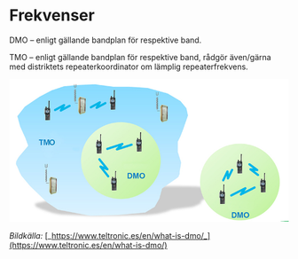 # Frekvenser

DMO – enligt gällande bandplan för respektive band.

TMO – enligt gällande bandplan för respektive band, rådgör även/gärna med distriktets repeaterkoordinator om lämplig repeaterfrekvens.

![](.gitbook/assets/5)

_Bildkälla:_ [_https://www.teltronic.es/en/what-is-dmo/_](https://www.teltronic.es/en/what-is-dmo/)
